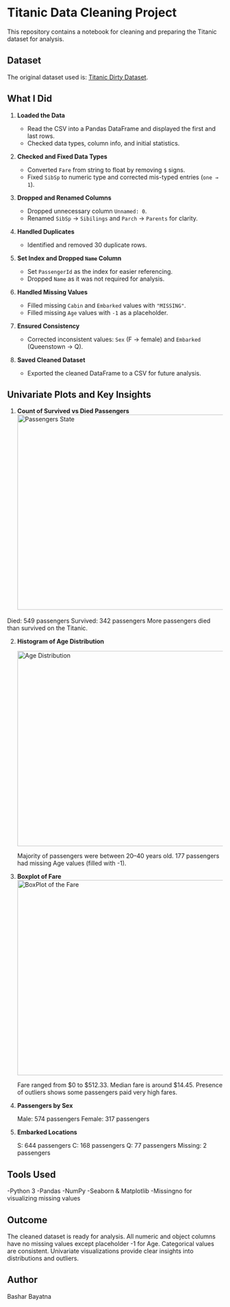 # Titanic Data Cleaning Project

This repository contains a notebook for cleaning and preparing the Titanic dataset for analysis.

## Dataset

The original dataset used is: [Titanic Dirty Dataset](https://drive.google.com/file/d/1-7mcBguuzAV7JWVu2XCpgAO-fO6X2cl0/view?usp=sharing).

## What I Did

1. **Loaded the Data**  
   - Read the CSV into a Pandas DataFrame and displayed the first and last rows.  
   - Checked data types, column info, and initial statistics.

2. **Checked and Fixed Data Types**  
   - Converted `Fare` from string to float by removing `$` signs.  
   - Fixed `SibSp` to numeric type and corrected mis-typed entries (`one → 1`).  

3. **Dropped and Renamed Columns**  
   - Dropped unnecessary column `Unnamed: 0`.  
   - Renamed `SibSp` → `Sibilings` and `Parch` → `Parents` for clarity.

4. **Handled Duplicates**  
   - Identified and removed 30 duplicate rows.

5. **Set Index and Dropped `Name` Column**  
   - Set `PassengerId` as the index for easier referencing.  
   - Dropped `Name` as it was not required for analysis.

6. **Handled Missing Values**  
   - Filled missing `Cabin` and `Embarked` values with `"MISSING"`.  
   - Filled missing `Age` values with `-1` as a placeholder.

7. **Ensured Consistency**  
   - Corrected inconsistent values: `Sex` (F → female) and `Embarked` (Queenstown → Q).  

8. **Saved Cleaned Dataset**  
   - Exported the cleaned DataFrame to a CSV for future analysis.

## Univariate Plots and Key Insights

1. **Count of Survived vs Died Passengers**  
   <img width="571" height="455" alt="Passengers State" src="https://github.com/user-attachments/assets/ab7b4908-70fb-4323-bc5b-6b803e4870b9" />


  Died: 549 passengers
  Survived: 342 passengers
  More passengers died than survived on the Titanic.

2. **Histogram of Age Distribution**

    <img width="571" height="455" alt="Age Distribution" src="https://github.com/user-attachments/assets/cdbfd549-b02b-4dbb-b384-546038643bb2" />

   Majority of passengers were between 20–40 years old.
   177 passengers had missing Age values (filled with -1).
3. **Boxplot of Fare**
    <img width="520" height="455" alt="BoxPlot of the Fare" src="https://github.com/user-attachments/assets/172ff1bf-2ccd-495b-8594-48b0046428d3" />

   Fare ranged from $0 to $512.33.
   Median fare is around $14.45.
   Presence of outliers shows some passengers paid very high fares.

4. **Passengers by Sex**

   Male: 574 passengers
   Female: 317 passengers

5. **Embarked Locations**

   S: 644 passengers
   C: 168 passengers
   Q: 77 passengers
   Missing: 2 passengers


## Tools Used

-Python 3
-Pandas
-NumPy
-Seaborn & Matplotlib
-Missingno for visualizing missing values

## Outcome
The cleaned dataset is ready for analysis.
All numeric and object columns have no missing values except placeholder -1 for Age.
Categorical values are consistent.
Univariate visualizations provide clear insights into distributions and outliers.


## Author

Bashar Bayatna

   
   
